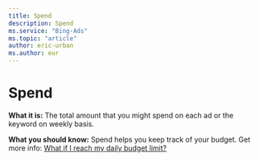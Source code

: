 ```yaml
---
title: Spend
description: Spend
ms.service: "Bing-Ads"
ms.topic: "article"
author: eric-urban
ms.author: eur
---
```


# Spend

**What it is:** The total amount that you might spend on each ad or the keyword on weekly basis.

**What you should know:** Spend helps you keep track of your budget. Get more info: [What if I reach my daily budget limit?](../hlp_BA_CONC_BudgetLimit.md)


